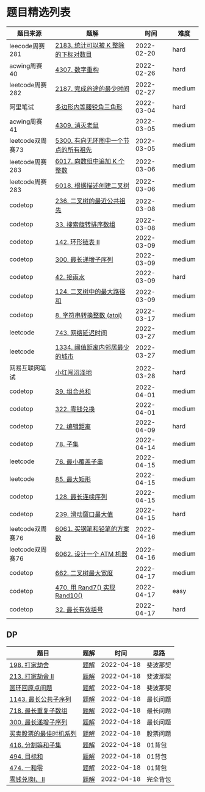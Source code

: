 # 题目精选列表

|  题目来源   | 题解  | 时间 | 难度 |
|  ----  | ----  | ---- |  ----  |
| leecode周赛281 | [2183. 统计可以被 K 整除的下标对数目](test/统计可以被K整除的下标对数目) | 2022-02-20 | hard |
| acwing周赛40 | [4307. 数字重构](test/数字重构) | 2022-02-26 | hard |
| leetcode周赛282 | [2187. 完成旅途的最少时间](test/完成旅途的最少时间) | 2022-02-27 | medium |
| 阿里笔试  | [多边形内等腰锐角三角形](test/多边形内等腰锐角三角形) | 2022-03-04 | hard |
| acwing周赛41  | [4309. 消灭老鼠](test/消灭老鼠) | 2022-03-05 | medium |
| leetcode双周赛73 | [5300. 有向无环图中一个节点的所有祖先](test/有向无环图中一个节点的所有祖先) | 2022-03-05 | medium |
| leetcode周赛283 | [6017. 向数组中追加 K 个整数](test/向数组中追加K个整数)  | 2022-03-06 | medium |
| leetcode周赛283 | [6018. 根据描述创建二叉树](test/根据描述创建二叉树) | 2022-03-06 | medium |
| codetop | [236. 二叉树的最近公共祖先](https://leetcode-cn.com/problems/lowest-common-ancestor-of-a-binary-tree) | 2022-03-08 | medium |
| codetop | [33. 搜索旋转排序数组](https://leetcode-cn.com/problems/search-in-rotated-sorted-array/) | 2022-03-08 | medium |
| codetop | [142. 环形链表 II](https://leetcode-cn.com/problems/linked-list-cycle-ii/) | 2022-03-09 | medium |
| codetop | [300. 最长递增子序列](https://leetcode-cn.com/problems/longest-increasing-subsequence/) | 2022-03-09 | medium |
| codetop | [42. 接雨水](https://leetcode-cn.com/problems/trapping-rain-water/) | 2022-03-09 | hard |
| codetop | [124. 二叉树中的最大路径和](https://leetcode-cn.com/problems/binary-tree-maximum-path-sum/) | 2022-03-09 | medium |
| codetop | [8. 字符串转换整数 (atoi)](https://leetcode-cn.com/problems/string-to-integer-atoi/) | 2022-03-17 | medium |
| leetcode | [743. 网络延迟时间](https://leetcode-cn.com/problems/network-delay-time/) | 2022-03-27 | medium |
| leetcode | [1334. 阈值距离内邻居最少的城市](https://leetcode-cn.com/problems/find-the-city-with-the-smallest-number-of-neighbors-at-a-threshold-distance/) | 2022-03-27 | medium |
| 网易互联网笔试 | [小红闯沼泽地](test/小红闯沼泽地) | 2022-03-28 | hard |
| codetop | [39. 组合总和](https://leetcode-cn.com/problems/combination-sum/) | 2022-04-01 | medium |
| codetop | [322. 零钱兑换](https://leetcode-cn.com/problems/coin-change/) | 2022-04-01 | medium |
| codetop | [72. 编辑距离](https://leetcode-cn.com/problems/edit-distance/) | 2022-04-09 | hard |
| codetop | [78. 子集](https://leetcode-cn.com/problems/subsets/) | 2022-04-14 | medium |
| leetcode | [76. 最小覆盖子串](https://leetcode-cn.com/problems/minimum-window-substring/) | 2022-04-15 | medium |
| leetcode | [85. 最大矩形](https://leetcode-cn.com/problems/maximal-rectangle/) | 2022-04-15 | medium |
| codetop | [128. 最长连续序列](https://leetcode-cn.com/problems/longest-consecutive-sequence/) | 2022-04-15 | medium |
| codetop | [239. 滑动窗口最大值](https://leetcode-cn.com/problems/sliding-window-maximum/) | 2022-04-15 | hard |
| leetcode双周赛76 | [6061. 买钢笔和铅笔的方案数](https://leetcode-cn.com/problems/number-of-ways-to-buy-pens-and-pencils/) | 2022-04-16 | medium |
| leetcode双周赛76 | [6062. 设计一个 ATM 机器](https://leetcode-cn.com/problems/design-an-atm-machine/) | 2022-04-16 | medium |
| codetop | [662. 二叉树最大宽度](https://leetcode-cn.com/problems/maximum-width-of-binary-tree/) | 2022-04-17 | medium |
| codetop | [470. 用 Rand7() 实现 Rand10()](https://leetcode-cn.com/problems/implement-rand10-using-rand7/) | 2022-04-17 | easy |
| codetop | [32. 最长有效括号](https://leetcode-cn.com/problems/longest-valid-parentheses/) | 2022-04-17 | hard |





## DP

| 题目                                                         | 题解                                                        | 时间       | 思路     |
| ------------------------------------------------------------ | ----------------------------------------------------------- | ---------- | -------- |
| [198. 打家劫舍](https://leetcode-cn.com/problems/house-robber/) | [题解](dp/打家劫舍)                                         | 2022-04-18 | 斐波那契 |
| [213. 打家劫舍 II](https://leetcode-cn.com/problems/house-robber-ii/) | [题解](dp/打家劫舍)                                         | 2022-04-18 | 斐波那契 |
| [圆环回原点问题](https://mp.weixin.qq.com/s/NZPaFsFrTybO3K3s7p7EVg) | [题解]((https://mp.weixin.qq.com/s/NZPaFsFrTybO3K3s7p7EVg)) | 2022-04-18 | 斐波那契 |
| [1143. 最长公共子序列](https://leetcode-cn.com/problems/longest-common-subsequence/) | [题解](dp/最长公共子序列)                                   | 2022-04-18 | 最长问题 |
| [718. 最长重复子数组](https://leetcode-cn.com/problems/maximum-length-of-repeated-subarray/) | [题解](dp/最长重复子数组)                                   | 2022-04-18 | 最长问题 |
| [300. 最长递增子序列](https://leetcode-cn.com/problems/longest-increasing-subsequence/) | [题解](dp/最长递增子序列)                                   | 2022-04-18 | 最长问题 |
| [买卖股票的最佳时机系列](https://leetcode-cn.com/problems/best-time-to-buy-and-sell-stock) | [题解](dp/买卖股票的最佳时机)                               | 2022-04-18 | 股票问题 |
| [416. 分割等和子集](https://leetcode-cn.com/problems/partition-equal-subset-sum/) | [题解](dp/分割等和子集)                                     | 2022-04-18 | 01背包   |
| [494. 目标和](https://leetcode-cn.com/problems/target-sum/)  | [题解](dp/目标和)                                           | 2022-04-18 | 01背包   |
| [474. 一和零](https://leetcode-cn.com/problems/ones-and-zeroes/) | [题解](dp/一和零)                                           | 2022-04-18 | 01背包   |
| [零钱兑换I、II](https://leetcode-cn.com/problems/coin-change/) | [题解](dp/零钱兑换)                                         | 2022-04-18 | 完全背包 |